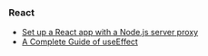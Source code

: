 ### React

- [Set up a React app with a Node.js server proxy](https://www.twilio.com/blog/react-app-with-node-js-server-proxy#targetText=Set%20up%20a%20React%20app,React%20application%20up%20and%20running.)
- [A Complete Guide of useEffect](https://overreacted.io/a-complete-guide-to-useeffect/#synchronization-not-lifecycle)
